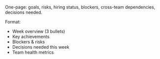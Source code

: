 One-page: goals, risks, hiring status, blockers, cross-team dependencies, decisions needed.

Format:

- Week overview (3 bullets)
- Key achievements
- Blockers & risks
- Decisions needed this week
- Team health metrics
